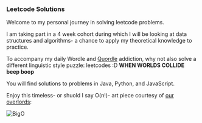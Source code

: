 ### Leetcode Solutions

Welcome to my personal journey in solving leetcode problems.

I am taking part in a 4 week cohort during which I will be looking at data structures and algorithms- a chance to apply my theoretical knowledge to practice.

To accompany my daily Wordle and [Quordle](https://www.quordle.com/#/) addiction, why not also solve a different linguistic style puzzle: leetcodes :D
**WHEN WORLDS COLLIDE beep boop**

You will find solutions to problems in Java, Python, and JavaScript.

Enjoy this timeless- or shuold I say O(n!)- art piece courtesy of [our overlords](https://www.bigocheatsheet.com/):

![BigO](https://user-images.githubusercontent.com/60686512/156581852-feda2093-6f0c-4aa1-9864-bf5a46312c7a.PNG)
